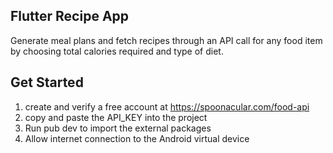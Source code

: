 ## Flutter Recipe App

Generate meal plans and fetch recipes through an API call for any food item by choosing total calories required and type of diet.

## Get Started

1) create and verify a free account at https://spoonacular.com/food-api
2) copy and paste the API_KEY into the project
3) Run pub dev to import the external packages
4) Allow internet connection to the Android virtual device 



